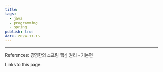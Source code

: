 ```yaml
---
title: 
tags:
  - java
  - programming
  - spring
publish: true
date: 2024-11-15
---
```



---
References: 김영한의 스프링 핵심 원리 - 기본편

Links to this page: 
